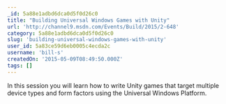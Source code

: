 ```yaml
---
_id: 5a88e1adbd6dca0d5f0d26c0
title: "Building Universal Windows Games with Unity"
url: 'http://channel9.msdn.com/Events/Build/2015/2-648'
category: 5a88e1adbd6dca0d5f0d26c0
slug: 'building-universal-windows-games-with-unity'
user_id: 5a83ce59d6eb0005c4ecda2c
username: 'bill-s'
createdOn: '2015-05-09T08:49:50.000Z'
tags: []
---
```


In this session you will learn how to write Unity games that target multiple device types and form factors using the Universal Windows Platform.
